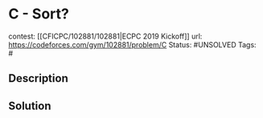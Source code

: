 # C - Sort?

contest: [[CFICPC/102881/102881|ECPC 2019 Kickoff]]
url: https://codeforces.com/gym/102881/problem/C
Status: #UNSOLVED
Tags: #

## Description

## Solution

